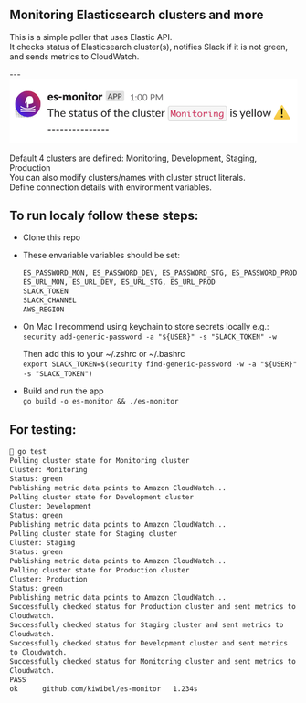 <h2> Monitoring Elasticsearch clusters and more</h2>
This is a simple poller that uses Elastic API. <br/>
It checks status of Elasticsearch cluster(s), notifies Slack if it is not green, and sends metrics to CloudWatch. <br/>

--- <br/> 
![Slask Example](./slack.png)

Default 4 clusters are defined: Monitoring, Development, Staging, Production <br/>
You can also modify clusters/names with cluster struct literals. <br/>
Define connection details with environment variables.


<h2> To run localy follow these steps: </h2>

- Clone this repo
- These envariable variables should be set:
  ```
  ES_PASSWORD_MON, ES_PASSWORD_DEV, ES_PASSWORD_STG, ES_PASSWORD_PROD
  ES_URL_MON, ES_URL_DEV, ES_URL_STG, ES_URL_PROD
  SLACK_TOKEN
  SLACK_CHANNEL
  AWS_REGION
  ```
- On Mac I recommend using keychain to store secrets locally e.g.:  
    `security add-generic-password -a "${USER}" -s "SLACK_TOKEN" -w` 

    Then add this to your ~/.zshrc or ~/.bashrc  
    `export SLACK_TOKEN=$(security find-generic-password -w -a "${USER}" -s "SLACK_TOKEN")`

- Build and run the app  
    `go build -o es-monitor && ./es-monitor`   

<h2> For testing: </h2>

```
 go test
Polling cluster state for Monitoring cluster
Cluster: Monitoring
Status: green
Publishing metric data points to Amazon CloudWatch...
Polling cluster state for Development cluster
Cluster: Development
Status: green
Publishing metric data points to Amazon CloudWatch...
Polling cluster state for Staging cluster
Cluster: Staging
Status: green
Publishing metric data points to Amazon CloudWatch...
Polling cluster state for Production cluster
Cluster: Production
Status: green
Publishing metric data points to Amazon CloudWatch...
Successfully checked status for Production cluster and sent metrics to Cloudwatch.
Successfully checked status for Staging cluster and sent metrics to Cloudwatch.
Successfully checked status for Development cluster and sent metrics to Cloudwatch.
Successfully checked status for Monitoring cluster and sent metrics to Cloudwatch.
PASS
ok      github.com/kiwibel/es-monitor   1.234s
```


